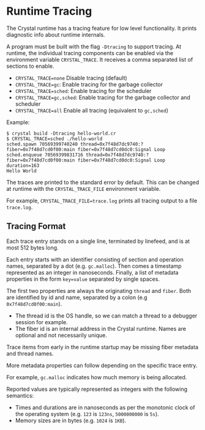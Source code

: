 # Runtime Tracing

The Crystal runtime has a tracing feature for low level functionality. It prints diagnostic info about runtime internals.

A program must be built with the flag `-Dtracing` to support tracing.
At runtime, the individual tracing components can be enabled via the environment variable `CRYSTAL_TRACE`. It receives a comma separated list of sections to enable.

* `CRYSTAL_TRACE=none` Disable tracing (default)
* `CRYSTAL_TRACE=gc`: Enable tracing for the garbage collector
* `CRYSTAL_TRACE=sched`: Enable tracing for the scheduler
* `CRYSTAL_TRACE=gc,sched`: Enable tracing for the garbage collector and scheduler
* `CRYSTAL_TRACE=all` Enable all tracing (equivalent to `gc,sched`)

Example:

```console
$ crystal build -Dtracing hello-world.cr
$ CRYSTAL_TRACE=sched ./hello-world
sched.spawn 70569399740240 thread=0x7f48d7dc9740:? fiber=0x7f48d7cd0f00:main fiber=0x7f48d7cd0dc0:Signal Loop
sched.enqueue 70569399831716 thread=0x7f48d7dc9740:? fiber=0x7f48d7cd0f00:main fiber=0x7f48d7cd0dc0:Signal Loop duration=163
Hello World
```

The traces are printed to the standard error by default.
This can be changed at runtime with the `CRYSTAL_TRACE_FILE` environment variable.

For example, `CRYSTAL_TRACE_FILE=trace.log` prints all tracing output to a file `trace.log`.

## Tracing Format

Each trace entry stands on a single line, terminated by linefeed, and is at most 512 bytes long.

Each entry starts with an identifier consisting of section and operation names, separated by a dot (e.g. `gc.malloc`).
Then comes a timestamp represented as an integer in nanoseconds.
Finally, a list of metadata properties in the form `key=value` separated by single spaces.

The first two properties are always the originating `thread` and `fiber`. Both are identified by id and name, separated by a colon (e.g `0x7f48d7cd0f00:main`).

* The thread id is the OS handle, so we can match a thread to a debugger session for example.
* The fiber id is an internal address in the Crystal runtime. Names are optional and not necessarily unique.

Trace items from early in the runtime startup may be missing fiber metadata and thread names.

More metadata properties can follow depending on the specific trace entry.

For example, `gc.malloc` indicates how much memory is being allocated.

Reported values are typically represented as integers with the following semantics:

* Times and durations are in nanoseconds as per the monotonic clock of the operating system (e.g. `123` is `123ns`, `5000000000` is `5s`).
* Memory sizes are in bytes (e.g. `1024` is `1KB`).
